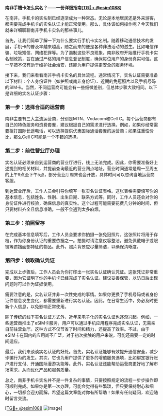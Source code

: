 **南非手機卡怎么实名？——一份详细指南[[TG💪+ @esim1088](https://t.me/s/esim1088)]**

在南非，手机卡的实名制已经逐渐成为一种常态。无论是本地居民还是外来游客，都需要完成手机卡的实名认证才能正常使用。那么，具体该如何操作呢？今天我们就来详细聊聊南非手机卡实名的那些事儿。

首先，让我们简单了解一下为什么要实行手机卡实名制。随着移动通信技术的发展，手机卡的普及率越来越高，随之而来的便是各种非法活动的滋生。比如电信诈骗、垃圾短信、网络犯罪等。为了遏制这些不良现象，南非政府开始推行手机卡实名制政策，旨在通过严格的用户信息登记制度，确保每位用户的身份真实可信。这一举措不仅有助于维护社会治安，还能为用户提供更安全的服务环境。

接下来，我们来看看南非手机卡实名的具体流程。通常情况下，实名认证需要准备以下材料：个人身份证件（如护照或南非身份证）、近期的免冠照片以及手机号码的SIM卡。当然，不同运营商可能会有一些细微差别，但总体步骤大致相同。以下是详细的实名认证步骤：

### 第一步：选择合适的运营商
南非主要有三大主流运营商，分别是MTN、Vodacom和Cell C。每个运营商都有自己的特色服务和资费套餐，建议根据自己的需求进行选择。例如，如果你经常需要拨打国际长途电话，可以选择提供优惠国际通话套餐的运营商；如果注重性价比，那么Cell C可能是一个不错的选择。

### 第二步：前往营业厅办理
实名认证必须亲自到运营商的营业厅进行，线上无法完成。因此，你需要准备好上述提到的相关材料，并提前查询最近的营业网点地址。营业时间通常是周一至周五的上午9点至下午5点，部分营业厅周末也会开放，具体时间可以咨询当地运营商客服。

到达营业厅后，工作人员会引导你填写一张实名认证表格。这张表格需要填写你的基本信息，包括姓名、性别、出生日期、联系方式等。同时，工作人员还会对你的身份证件进行核验，确保信息的真实性。这个过程可能需要花费几分钟的时间，但只要材料齐全且信息准确，一般不会遇到太多麻烦。

### 第三步：拍照留存
在完成基本信息填写后，工作人员会要求你拍摄一张免冠照片。这张照片将用于存档，作为你身份认证的重要依据之一。拍摄时请注意仪容整洁，避免佩戴帽子或眼镜等遮挡面部特征的物品。此外，照片背景应尽量简洁，以确保清晰度。

### 第四步：领取确认凭证
完成以上步骤后，工作人员会为你打印出一张实名认证确认凭证。这张凭证非常重要，因为它证明了你的手机卡已经完成了实名认证。建议妥善保管，以防日后出现问题时可以作为证据使用。

需要注意的是，实名认证并非一次性完成的事情。如果你更换了手机号码或者身份证件信息发生变化，都需要重新进行实名认证。因此，在日常生活中，务必及时更新个人信息，以免影响正常使用。

除了传统的线下实名认证方式外，近年来电子化的实名认证也逐渐兴起。例如，一些运营商推出了eSIM卡服务，用户可以通过手机应用程序完成实名认证，无需亲自前往营业厅。这种方式不仅节省了时间和精力，还提高了效率。不过，由于eSIM卡在国内的应用尚不广泛，对于初次接触的用户来说，可能还需要一定的时间适应。

最后，我们来谈谈实名认证的好处。首先，实名认证能够有效提升通信安全，减少诈骗行为的发生。其次，它也为用户提供了更多的增值服务选项，比如绑定银行账户进行支付、开通国际漫游功能等。此外，实名认证还能帮助运营商更好地了解市场需求，从而优化产品和服务质量。

总之，南非手机卡实名并不是一件复杂的事情，只要按照规定的流程一步步操作即可顺利完成。如果你是第一次办理，可能会觉得有些繁琐，但只要保持耐心和细心，一切都会迎刃而解。希望这篇文章能对你有所帮助！如果有任何疑问，欢迎随时留言交流。

[[TG💪+ @esim1088](https://t.me/s/esim1088) ![Image](https://i.postimg.cc/4NQfJmqS/Snipaste-2025-05-13-00-14-12.png)]